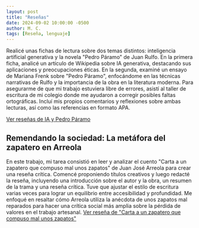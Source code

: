 ```yaml
---
layout: post
title: "Reseñas"
date: 2024-09-02 10:00:00 -0500
author: M. C.
tags: [Reseña, lenguaje]
---
```


Realicé unas fichas de lectura sobre dos temas distintos: inteligencia artificial generativa y la novela "Pedro Páramo" de Juan Rulfo. En la primera ficha, analicé un artículo de Wikipedia sobre IA generativa, destacando sus aplicaciones y preocupaciones éticas. En la segunda, examiné un ensayo de Mariana Frenk sobre "Pedro Páramo", enfocándome en las técnicas narrativas de Rulfo y la importancia de la obra en la literatura moderna. Para asegurarme de que mi trabajo estuviera libre de errores, asistí al taller de escritura de mi colegio donde me ayudaron a corregir posibles faltas ortográficas. Incluí mis propios comentarios y reflexiones sobre ambas lecturas, así como las referencias en formato APA.

[Ver reseñas de IA y Pedro Páramo](https://docs.google.com/document/d/1GUuxwHUIIWQGBaRgaj-Hofxg7eKWsqbbc9J97oamiWI/edit?usp=sharing)


## Remendando la sociedad: La metáfora del zapatero en Arreola

En este trabajo, mi tarea consistió en leer y analizar el cuento "Carta a un zapatero que compuso mal unos zapatos" de Juan José Arreola para crear una reseña crítica. Comencé proponiendo títulos creativos y luego redacté la reseña, incluyendo una introducción sobre el autor y la obra, un resumen de la trama y una reseña crítica. Tuve que ajustar el estilo de escritura varias veces para lograr un equilibrio entre accesibilidad y profundidad. Me enfoqué en resaltar cómo Arreola utiliza la anécdota de unos zapatos mal reparados para hacer una crítica social más amplia sobre la pérdida de valores en el trabajo artesanal. 
[Ver reseña de "Carta a un zapatero que compuso mal unos zapatos"](https://docs.google.com/document/d/1Yw6-LLY_-4Ihkd3FtwRzzp_8vqa7JfsyXSpTDlj0g-Q/edit?usp=sharing)

